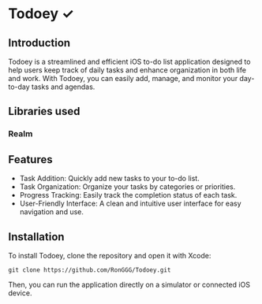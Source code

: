 # Todoey ✓

## Introduction
Todoey is a streamlined and efficient iOS to-do list application designed to help users keep track of daily tasks and enhance organization in both life and work. With Todoey, you can easily add, manage, and monitor your day-to-day tasks and agendas.

## Libraries used
### Realm

## Features 
- Task Addition: 
Quickly add new tasks to your to-do list.
- Task Organization: 
Organize your tasks by categories or priorities.
- Progress Tracking: 
Easily track the completion status of each task.
- User-Friendly Interface: 
A clean and intuitive user interface for easy navigation and use.

## Installation
To install Todoey, clone the repository and open it with Xcode:
```
git clone https://github.com/RonGGG/Todoey.git
```
Then, you can run the application directly on a simulator or connected iOS device.

